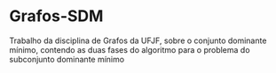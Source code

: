 # Grafos-SDM
Trabalho da disciplina de Grafos da UFJF, sobre o conjunto dominante mínimo, contendo as duas fases do algoritmo para o problema do subconjunto dominante mínimo
